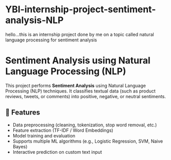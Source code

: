 # YBI-internship-project-sentiment-analysis-NLP
hello...this is an internship project done by me on a topic called natural language processing for sentiment analysis

# Sentiment Analysis using Natural Language Processing (NLP)

This project performs **Sentiment Analysis** using Natural Language Processing (NLP) techniques. It classifies textual data (such as product reviews, tweets, or comments) into positive, negative, or neutral sentiments.

## 📌 Features

- Data preprocessing (cleaning, tokenization, stop word removal, etc.)
- Feature extraction (TF-IDF / Word Embeddings)
- Model training and evaluation
- Supports multiple ML algorithms (e.g., Logistic Regression, SVM, Naive Bayes)
- Interactive prediction on custom text input
